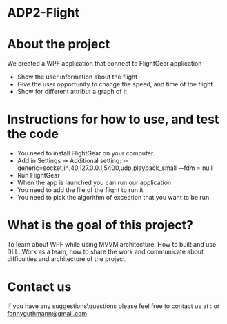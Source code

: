 # ADP2-Flight

 # About the project
 
 We created a WPF application that connect to FlightGear application
 * Show the user information about the flight
 * Give the user opportunity to change the speed, and time of the flight
 * Show for different attribut a graph of it

# Instructions for how to use, and test the code
* You need to install FlightGear on your computer.
* Add in Settings -> Additional setting: 
--generic=socket,in,40,127.0.0.1,5400,udp,playback_small
--fdm = null
* Run FlightGear
* When the app is launched you can run our application
* You need to add the file of the flight to run it
* You need to pick the algorithm of exception that you want to be run

# What is the goal of this project?
To learn about WPF while using MVVM architecture. How to built and use DLL.
Work as a team, how to share the work and communicate about difficulties and architecture of the project. 

# Contact us
If you have any suggestions\questions please feel free to contact us at :  or fannyguthmann@gmail.com
